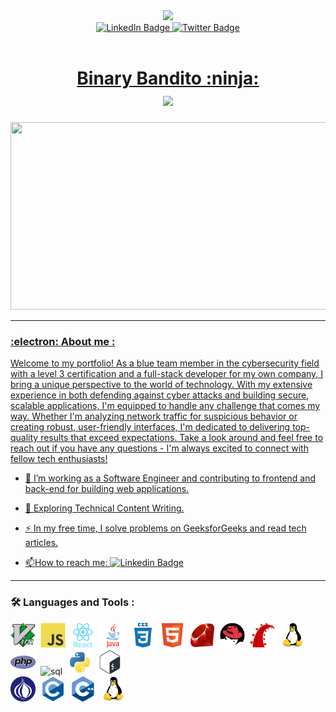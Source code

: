<div id="header" align="center">
  <img src="https://media.giphy.com/media/B4dt6rXq6nABilHTYM/giphy.gif" width="200"/>
</div>
<div id="badges" align="center">
<a href="www.linkedin.com/in/cavelle-ndlovu-0a1b05214">
  <img src="https://img.shields.io/badge/LinkedIn-Let's Connect!-blueviolet?logo=linkedin&logoColor=white&style=for-the-badge" alt="LinkedIn Badge"/>
</a>
  <a href="https://twitter.com/CavelleNdlovu">
    <img src="https://img.shields.io/badge/Twitter-Follow-blue?logo=Twitter&logoColor=white&style=for-the-badge&logo=twitter&logoColor=white" alt="Twitter Badge"/>

<div id="views" align="center">
<img src="https://komarev.com/ghpvc/?username=your-github-username&style=flat-square&color=blue" alt=""/>

<h1> 
<div allign="centre">
Binary Bandito :ninja:
</div>
  <img src="https://media.giphy.com/media/HvekzBaREHxlEwvlOS/giphy.gif" width="100px"/>
</h1>
<div align="center">
  <img src="https://media.giphy.com/media/Y0gka4ki1Nh8AvMY5X/giphy.gif" width="700" height="300"/>



---
<div align="left">

### :electron: About me :

Welcome to my portfolio! As a blue team member in the cybersecurity field with a level 3 certification and a full-stack developer for my own company, I bring a unique perspective to the world of technology. With my extensive experience in both defending against cyber attacks and building secure, scalable applications, I'm equipped to handle any challenge that comes my way. Whether I'm analyzing network traffic for suspicious behavior or creating robust, user-friendly interfaces, I'm dedicated to delivering top-quality results that exceed expectations. Take a look around and feel free to reach out if you have any questions - I'm always excited to connect with fellow tech enthusiasts!

- :telescope: I’m working as a Software Engineer and contributing to frontend and back-end for building web applications.

- :seedling: Exploring Technical Content Writing.

- :zap: In my free time, I solve problems on GeeksforGeeks and read tech articles.

- :mailbox:How to reach me: [![Linkedin Badge](https://img.shields.io/badge/-kakbar-blue?style=flat&logo=Linkedin&logoColor=white)](www.linkedin.com/in/cavelle-ndlovu-0a1b05214)
</div>

---
<div align="left">

### :hammer_and_wrench: Languages and Tools :

<img src="https://github.com/devicons/devicon/blob/master/icons/vim/vim-original.svg" title="vim" alt="Java" width="40" height="40"/>&nbsp;
<img src="https://github.com/devicons/devicon/blob/master/icons/javascript/javascript-original.svg" title="JavaScript" alt="JavaScript" width="40" height="40"/>&nbsp;
<img src="https://github.com/devicons/devicon/blob/master/icons/react/react-original-wordmark.svg" title="React" alt="React" width="40" height="40"/>&nbsp;
<img src="https://github.com/devicons/devicon/blob/master/icons/java/java-original-wordmark.svg" title="Java" alt="Java" width="40" height="40"/>&nbsp;
<img src="https://github.com/devicons/devicon/blob/master/icons/css3/css3-plain-wordmark.svg"  title="CSS3" alt="CSS" width="40" height="40"/>&nbsp;
<img src="https://github.com/devicons/devicon/blob/master/icons/html5/html5-original.svg" title="HTML5" alt="HTML" width="40" height="40"/>&nbsp;
<img src="https://github.com/devicons/devicon/blob/master/icons/ruby/ruby-original.svg" title="ruby" alt="ruby" width="40" height="40"/>&nbsp;
<img src="https://github.com/devicons/devicon/blob/master/icons/redhat/redhat-original.svg" title="redhat" alt="redhat" width="40" height="40"/>&nbsp;
<img src="https://github.com/devicons/devicon/blob/master/icons/rails/rails-plain.svg" title="rails" alt="rails" width="40" height="40"/>&nbsp;
<img src="https://github.com/devicons/devicon/blob/master/icons/linux/linux-original.svg" title="linux" alt="linux" width="40" height="40"/>&nbsp;
<img src="https://github.com/devicons/devicon/blob/master/icons/php/php-original.svg" title="php" alt="php" width="40" height="40"/>&nbsp;
<img src="" title="sql" alt="sql" width="40" height="40"/>&nbsp;
<img src="https://github.com/devicons/devicon/blob/master/icons/python/python-original.svg" title="python" alt="python" width="40" height="40"/>&nbsp; 
<img src="https://github.com/devicons/devicon/blob/master/icons/bash/bash-original.svg" title="bash" alt="bash" width="40" height="40"/>&nbsp;  
<img src="https://github.com/devicons/devicon/blob/master/icons/perl/perl-original.svg" title="perl" alt="perl" width="40" height="40"/>&nbsp; 
<img src="https://github.com/devicons/devicon/blob/master/icons/c/c-original.svg" title="c" alt="c" width="40" height="40"/>&nbsp; 
<img src="https://github.com/devicons/devicon/blob/master/icons/cplusplus/cplusplus-original.svg" title="cplusplus" alt="cplusplus" width="40" height="40"/>&nbsp; 
<img src="https://github.com/devicons/devicon/blob/master/icons/linux/linux-original.svg" title="vbscript" alt="vbscript" width="40" height="40"/>&nbsp; 

<!---
**CavellTopDev/CavellTopDev** is a ✨ _special_ ✨ repository because its `README.md` (this file) appears on your GitHub profile.


Here are some ideas to get you started:

- 🔭 I’m currently working on ...
- 🌱 I’m currently learning ...
- 👯 I’m looking to collaborate on ...
- 🤔 I’m looking for help with ...
- 💬 Ask me about ...
- 📫 How to reach me: ...
- 😄 Pronouns: ...
- ⚡ Fun fact: ...
-->
